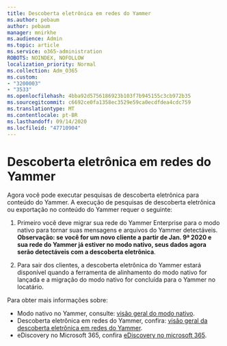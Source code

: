 ```yaml
---
title: Descoberta eletrônica em redes do Yammer
ms.author: pebaum
author: pebaum
manager: mnirkhe
ms.audience: Admin
ms.topic: article
ms.service: o365-administration
ROBOTS: NOINDEX, NOFOLLOW
localization_priority: Normal
ms.collection: Adm_O365
ms.custom:
- "3200003"
- "3533"
ms.openlocfilehash: 4bba92d5756186923b103f7b945155c3cb972b35
ms.sourcegitcommit: c6692ce0fa1358ec3529e59ca0ecdfdea4cdc759
ms.translationtype: MT
ms.contentlocale: pt-BR
ms.lasthandoff: 09/14/2020
ms.locfileid: "47710904"
---
```

# <a name="ediscovery-in-yammer-networks"></a>Descoberta eletrônica em redes do Yammer

Agora você pode executar pesquisas de descoberta eletrônica para conteúdo do Yammer.  A execução de pesquisas de descoberta eletrônica ou exportação no conteúdo do Yammer requer o seguinte:

1. Primeiro você deve migrar sua rede do Yammer Enterprise para o modo nativo para tornar suas mensagens e arquivos do Yammer detectáveis. **Observação: se você for um novo cliente a partir de Jan. 9ª 2020 e sua rede do Yammer já estiver no modo nativo, seus dados agora serão detectáveis com a descoberta eletrônica**.

2. Para sair dos clientes, a descoberta eletrônica do Yammer estará disponível quando a ferramenta de alinhamento do modo nativo for lançada e a migração do modo nativo for concluída para o Yammer no locatário.

Para obter mais informações sobre:

- Modo nativo no Yammer, consulte: [visão geral do modo nativo](https://docs.microsoft.com/yammer/configure-your-yammer-network/overview-native-mode).
- Descoberta eletrônica em redes do Yammer, confira: [visão geral da descoberta eletrônica em redes do Yammer](https://docs.microsoft.com/yammer/manage-security-and-compliance/overview-of-ediscovery).
- eDiscovery no Microsoft 365, confira [eDiscovery no microsoft 365](https://docs.microsoft.com/microsoft-365/compliance/ediscovery).
